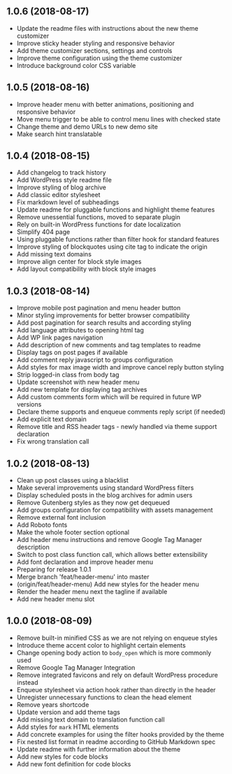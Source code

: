 ## 1.0.6 (2018-08-17)

* Update the readme files with instructions about the new theme customizer
* Improve sticky header styling and responsive behavior
* Add theme customizer sections, settings and controls
* Improve theme configuration using the theme customizer
* Introduce background color CSS variable

## 1.0.5 (2018-08-16)

* Improve header menu with better animations, positioning and responsive behavior
* Move menu trigger to be able to control menu lines with checked state
* Change theme and demo URLs to new demo site
* Make search hint translatable


## 1.0.4 (2018-08-15)

* Add changelog to track history
* Add WordPress style readme file
* Improve styling of blog archive
* Add classic editor stylesheet
* Fix markdown level of subheadings
* Update readme for pluggable functions and highlight theme features
* Remove unessential functions, moved to separate plugin
* Rely on built-in WordPress functions for date localization
* Simplify 404 page
* Using pluggable functions rather than filter hook for standard features
* Improve styling of blockquotes using cite tag to indicate the origin
* Add missing text domains
* Improve align center for block style images
* Add layout compatibility with block style images


## 1.0.3 (2018-08-14)

* Improve mobile post pagination and menu header button
* Minor styling improvements for better browser compatibility
* Add post pagination for search results and according styling
* Add language attributes to opening html tag
* Add WP link pages navigation
* Add description of new comments and tag templates to readme
* Display tags on post pages if available
* Add comment reply javascript to groups configuration
* Add styles for max image width and improve cancel reply button styling
* Strip logged-in class from body tag
* Update screenshot with new header menu
* Add new template for displaying tag archives
* Add custom comments form which will be required in future WP versions
* Declare theme supports and enqueue comments reply script (if needed)
* Add explicit text domain
* Remove title and RSS header tags - newly handled via theme support declaration
* Fix wrong translation call


## 1.0.2 (2018-08-13)

* Clean up post classes using a blacklist
* Make several improvements using standard WordPress filters
* Display scheduled posts in the blog archives for admin users
* Remove Gutenberg styles as they now get dequeued
* Add groups configuration for compatibility with assets management
* Remove external font inclusion
* Add Roboto fonts
* Make the whole footer section optional
* Add header menu instructions and remove Google Tag Manager description
* Switch to post class function call, which allows better extensibility
* Add font declaration and improve header menu
* Preparing for release 1.0.1
* Merge branch 'feat/header-menu' into master
* (origin/feat/header-menu) Add new styles for the header menu
* Render the header menu next the tagline if available
* Add new header menu slot


## 1.0.0 (2018-08-09)

* Remove built-in minified CSS as we are not relying on enqueue styles
* Introduce theme accent color to highlight certain elements
* Change opening body action to `body_open` which is more commonly used
* Remove Google Tag Manager Integration
* Remove integrated favicons and rely on default WordPress procedure instead
* Enqueue stylesheet via action hook rather than directly in the header
* Unregister unnecessary functions to clean the head element
* Remove years shortcode
* Update version and add theme tags
* Add missing text domain to translation function call
* Add styles for `mark` HTML elements
* Add concrete examples for using the filter hooks provided by the theme
* Fix nested list format in readme according to GitHub Markdown spec
* Update readme with further information about the theme
* Add new styles for code blocks
* Add new font definition for code blocks

